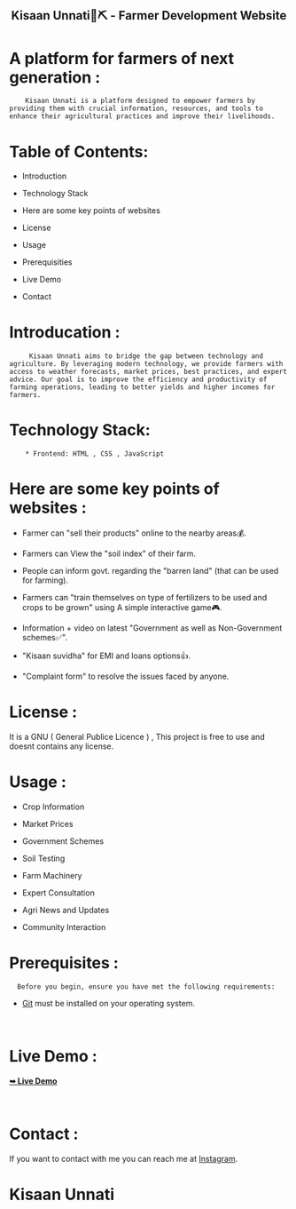 <h2 align="center"> Kisaan Unnati🌱⛏️
- Farmer Development Website</h2>
      

# A platform for farmers of next generation :

        Kisaan Unnati is a platform designed to empower farmers by providing them with crucial information, resources, and tools to enhance their agricultural practices and improve their livelihoods.

 
 # Table of Contents:

 * Introduction 

 * Technology Stack

 * Here are some key points of websites

 * License    

 * Usage

 * Prerequisities

 * Live Demo

 * Contact


 # Introducation :

         Kisaan Unnati aims to bridge the gap between technology and agriculture. By leveraging modern technology, we provide farmers with access to weather forecasts, market prices, best practices, and expert advice. Our goal is to improve the efficiency and productivity of farming operations, leading to better yields and higher incomes for farmers. 
         

# Technology Stack: 
        * Frontend: HTML , CSS , JavaScript


# Here are some key points of websites :

* Farmer can "sell their products" online to the nearby areas💰.

* Farmers can View the "soil index" of their farm.

* People can inform govt. regarding the "barren land" 
        (that can be used for farming).

* Farmers can "train themselves on type of fertilizers to be used and crops to be grown" using A simple interactive game🎮.

* Information + video on latest "Government as well as Non-Government schemes✅".

* "Kisaan suvidha" for EMI and loans options👍.
  
* "Complaint form" to resolve the issues faced by anyone.


# License :
 It is a GNU ( General Publice Licence ) , This project is free to use and doesnt contains any license. 

# Usage :
* Crop Information

* Market Prices

* Government Schemes

* Soil Testing

* Farm Machinery

* Expert Consultation

* Agri News and Updates

* Community Interaction


# Prerequisites :
      Before you begin, ensure you have met the following requirements:

* [Git](https://git-scm.com/downloads "Download Git") must be installed on your operating system.

<br>

# Live Demo :
<a href="https://abhikc7.github.io/KisaanUnnati.github.ac/"><strong>➥ Live Demo</strong></a>

<br>

# Contact :
  If you want to contact with me you can reach me at [Instagram](https://www.instagram.com/.a.b.h.i.j.a.t./).

# Kisaan Unnati


